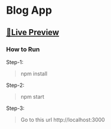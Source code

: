 # Blog App

## [📲Live Preview](https://blog-app-by-rajesh.herokuapp.com/)

### How to Run

Step-1: 
> npm install


Step-2: 
> npm start


Step-3: 
> Go to this url http://localhost:3000
